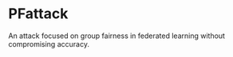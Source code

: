 # PFattack
An attack focused on group fairness in federated learning without compromising accuracy.
